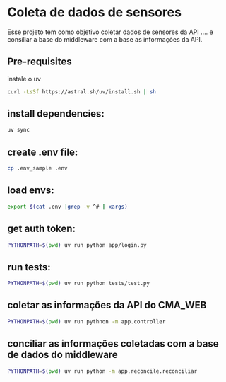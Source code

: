 # Coleta de dados de sensores

Esse projeto tem como objetivo coletar dados de sensores da API .... e consiliar a base do middleware com a base as informações da API.

## Pre-requisites
instale o uv
```bash
curl -LsSf https://astral.sh/uv/install.sh | sh
```

## install dependencies:
```bash
uv sync
```

## create .env file:
```bash
cp .env_sample .env
```

## load envs:
```bash	
export $(cat .env |grep -v ^# | xargs)
```

## get auth token:
```bash
PYTHONPATH=$(pwd) uv run python app/login.py
```

## run tests:
```bash
PYTHONPATH=$(pwd) uv run python tests/test.py
```

## coletar as informações da API do CMA_WEB
```bash
PYTHONPATH=$(pwd) uv run pythnon -m app.controller
```

## conciliar as informações coletadas com a base de dados do middleware
```bash
PYTHONPATH=$(pwd) uv run python -m app.reconcile.reconciliar
```

